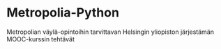 # Metropolia-Python

Metropolian väylä-opintoihin tarvittavan Helsingin yliopiston järjestämän MOOC-kurssin tehtävät
